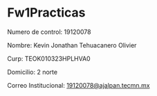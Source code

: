 # Fw1Practicas
Numero de control: 19120078

Nombre: Kevin Jonathan Tehuacanero Olivier

Curp: TEOK010323HPLHVA0

Domicilio: 2 norte 

Correo Institucional: 19120078@ajalpan.tecmn.mx
